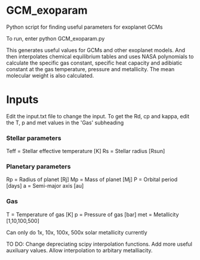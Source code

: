 # GCM_exoparam
Python script for finding useful parameters for exoplanet GCMs

To run, enter python GCM_exoparam.py

This generates useful values for GCMs and other exoplanet models. And then interpolates chemical equilibrium tables and uses NASA polynomials to calculate the specific gas constant, specific heat capacity and adibiatic constant at the gas temperature, pressure and metallicity. The mean molecular weight is also calculated.

# Inputs

Edit the input.txt file to change the input.
To get the Rd, cp and kappa, edit the T, p and met values in the 'Gas' subheading

### Stellar parameters
Teff = Stellar effective temperature [K]
Rs = Stellar radius [Rsun]

### Planetary parameters
Rp = Radius of planet [Rj]
Mp = Mass of planet [Mj]
P = Orbital period [days]
a = Semi-major axis [au]

### Gas
T = Temperature of gas [K]
p = Pressure of gas [bar]
met = Metallicity [1,10,100,500]

Can only do 1x, 10x, 100x, 500x solar metallicity currently

TO DO: Change depreciating scipy interpolation functions. Add more useful auxiluary values. Allow interpolation to arbitary metalliacity.
